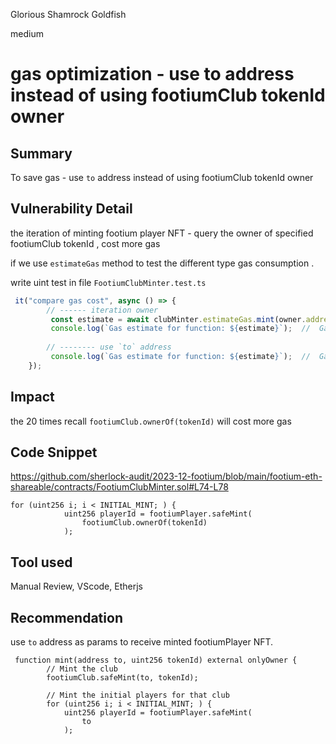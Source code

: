 Glorious Shamrock Goldfish

medium

# gas optimization - use to address instead of using footiumClub tokenId owner

## Summary
To save gas - use `to` address instead of using footiumClub tokenId owner  

## Vulnerability Detail
the iteration of minting footium player NFT - query the owner of specified footiumClub tokenId , cost more gas

if we use `estimateGas` method to test the different type gas consumption .

write uint test in file `FootiumClubMinter.test.ts`

```js
 it("compare gas cost", async () => {
        // ------ iteration owner
         const estimate = await clubMinter.estimateGas.mint(owner.address, 1);
         console.log(`Gas estimate for function: ${estimate}`);  //  Gas estimate for function: 873318
        
        // -------- use `to` address 
         console.log(`Gas estimate for function: ${estimate}`);  //  Gas estimate for function: 835482
    });
```


## Impact
the 20 times recall `footiumClub.ownerOf(tokenId)` will cost more gas 

## Code Snippet
https://github.com/sherlock-audit/2023-12-footium/blob/main/footium-eth-shareable/contracts/FootiumClubMinter.sol#L74-L78

```solidity
for (uint256 i; i < INITIAL_MINT; ) {
            uint256 playerId = footiumPlayer.safeMint(
                footiumClub.ownerOf(tokenId)
            );
```

## Tool used

Manual Review, VScode, Etherjs

## Recommendation
use `to` address as params to receive minted footiumPlayer NFT.
```solidity
 function mint(address to, uint256 tokenId) external onlyOwner {
        // Mint the club
        footiumClub.safeMint(to, tokenId);

        // Mint the initial players for that club
        for (uint256 i; i < INITIAL_MINT; ) {
            uint256 playerId = footiumPlayer.safeMint(
                to
            );
```
